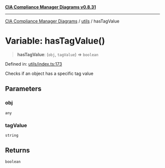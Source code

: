 [**CIA Compliance Manager Diagrams v0.8.31**](../../README.md)

***

[CIA Compliance Manager Diagrams](../../modules.md) / [utils](../README.md) / hasTagValue

# Variable: hasTagValue()

> **hasTagValue**: (`obj`, `tagValue`) => `boolean`

Defined in: [utils/index.ts:173](https://github.com/Hack23/cia-compliance-manager/blob/85c025371255f412469ec0119911b7cb143a6212/src/utils/index.ts#L173)

Checks if an object has a specific tag value

## Parameters

### obj

`any`

### tagValue

`string`

## Returns

`boolean`
